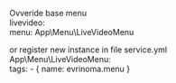 Ovveride base menu<br>
livevideo:<br>
  menu: App\Menu\LiveVideoMenu
  
or register new instance in file service.yml<br>
App\Menu\LiveVideoMenu:<br>
  tags:
    - { name: evrinoma.menu }
 